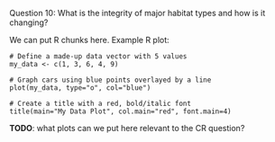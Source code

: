 Question 10: What is the integrity of major habitat types and how is it changing?

We can put R chunks here.
Example R plot:

```{r}
# Define a made-up data vector with 5 values
my_data <- c(1, 3, 6, 4, 9)

# Graph cars using blue points overlayed by a line
plot(my_data, type="o", col="blue")

# Create a title with a red, bold/italic font
title(main="My Data Plot", col.main="red", font.main=4)
```

**TODO**: what plots can we put here relevant to the CR question?

